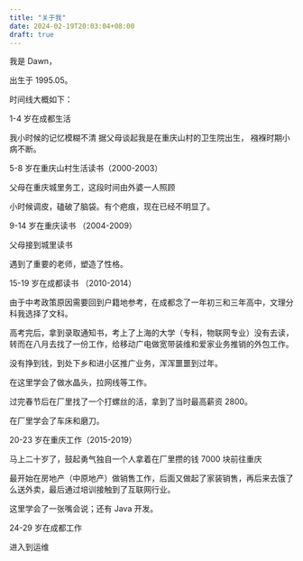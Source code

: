 ```yaml
---
title: "关于我"
date: 2024-02-19T20:03:04+08:00
draft: true
---
```


我是 Dawn， 

出生于 1995.05。

时间线大概如下：

1-4 岁在成都生活

我小时候的记忆模糊不清
据父母谈起我是在重庆山村的卫生院出生，
襁褓时期小病不断。

5-8 岁在重庆山村生活读书（2000-2003）

父母在重庆城里务工，这段时间由外婆一人照顾

小时候调皮，磕破了脑袋。有个疤痕，现在已经不明显了。

9-14 岁在重庆读书 （2004-2009）

父母接到城里读书

遇到了重要的老师，塑造了性格。

15-19 岁在成都读书 （2010-2014）

由于中考政策原因需要回到户籍地参考，在成都念了一年初三和三年高中，文理分科我选择了文科。

高考完后，拿到录取通知书，考上了上海的大学（专科，物联网专业）没有去读，转而在八月去找了一份工作，给移动广电做宽带装维和爱家业务推销的外包工作。

没有挣到钱，到处下乡和进小区推广业务，浑浑噩噩到过年。

在这里学会了做水晶头，拉网线等工作。

过完春节后在厂里找了一个打螺丝的活，拿到了当时最高薪资 2800。

在厂里学会了车床和磨刀。

20-23 岁在重庆工作（2015-2019）

马上二十岁了，鼓起勇气独自一个人拿着在厂里攒的钱 7000 块前往重庆

最开始在房地产（中原地产）做销售工作，后面又做起了家装销售，再后来去饿了么送外卖，最后通过培训接触到了互联网行业。

这里学会了一张嘴会说；还有 Java 开发。

24-29 岁在成都工作

进入到运维

